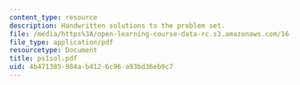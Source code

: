 ```yaml
---
content_type: resource
description: Handwritten solutions to the problem set.
file: /media/https%3A/open-learning-course-data-rc.s3.amazonaws.com/16-30-estimation-and-control-of-aerospace-systems-spring-2004/4b471385984ab4126c96a93bd36eb9c7_ps1sol.pdf
file_type: application/pdf
resourcetype: Document
title: ps1sol.pdf
uid: 4b471385-984a-b412-6c96-a93bd36eb9c7
---
```

